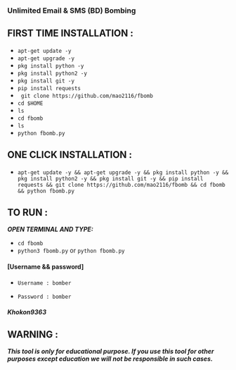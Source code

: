 ### Unlimited Email & SMS (BD) Bombing

## FIRST TIME INSTALLATION  :
* `apt-get update -y`
* `apt-get upgrade -y`
* `pkg install python -y`
* `pkg install python2 -y`
* `pkg install git -y`
* `pip install requests`
* ` git clone https://github.com/mao2116/fbomb`
* `cd $HOME`
* `ls`
* `cd fbomb`
* `ls`
* `python fbomb.py`


## ONE CLICK INSTALLATION :
* `apt-get update -y && apt-get upgrade -y && pkg install python -y && pkg install python2 -y && pkg install git -y && pip install requests && git clone https://github.com/mao2116/fbomb && cd fbomb && python fbomb.py`


## TO RUN :
***OPEN TERMINAL AND TYPE:***

* `cd fbomb`
* `python3 fbomb.py` or `python fbomb.py`

#### [Username && password]

* `Username : bomber`

* `Password : bomber`

##### Khokon9363

## WARNING : 
***This tool is only for educational purpose. If you use this tool for other purposes except education we will not be responsible in such cases.***
